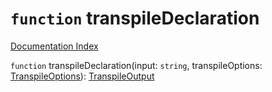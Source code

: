# `function` transpileDeclaration

[Documentation Index](../README.md)

`function` transpileDeclaration(input: `string`, transpileOptions: [TranspileOptions](../private.interface.TranspileOptions/README.md)): [TranspileOutput](../private.interface.TranspileOutput/README.md)